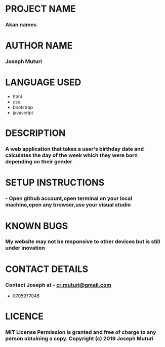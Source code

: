 # PROJECT NAME
### Akan names

# AUTHOR NAME
### Joseph Muturi

# LANGUAGE USED
- html
- css
- bootstrap
- javascript

# DESCRIPTION
### A web application that takes a user's birthday date and calculates the day of the week which they were born depending on their gender

# SETUP INSTRUCTIONS
### - Open github account,open terminal on your local machine,open any browser,use your visual studio

# KNOWN BUGS
### My website may not be responsive to other devices but is still under inovation

# CONTACT DETAILS
### Contact Joseph at - cr.muturi@gmail.com
- 0705977046

# LICENCE
### MIT License Permission is granted and free of charge to any person obtaining a copy. Copyright (c) 2019 Joseph Muturi

